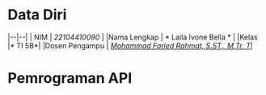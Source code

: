 # Data Diri
|--|--|
| NIM | *22104410090* |
|Nama Lengkap | * Laila Ivone Bella * |
|Kelas |* TI 5B*|
|Dosen Pengampu | [*Mohammad Faried Rahmat, S.ST., M.Tr. T*](https://github.com/fariedrahmat)|

# Pemrograman API
